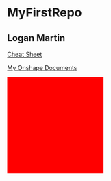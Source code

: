 # MyFirstRepo
## Logan Martin

[Cheat Sheet](https://www.markdownguide.org/cheat-sheet/)

[My Onshape Documents](https://cvilleschools.onshape.com/documents?nodeId=1&resourceType=filter)

![RED](data:image/png;base64,iVBORw0KGgoAAAANSUhEUgAAAOEAAADhCAMAAAAJbSJIAAAAA1BMVEX/AAAZ4gk3AAAASElEQVR4nO3BgQAAAADDoPlTX+AIVQEAAAAAAAAAAAAAAAAAAAAAAAAAAAAAAAAAAAAAAAAAAAAAAAAAAAAAAAAAAAAAAADwDcaiAAFXD1ujAAAAAElFTkSuQmCC)
